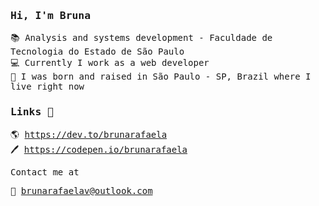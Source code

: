 
<samp>

###  Hi, I'm Bruna 

📚 Analysis and systems development - Faculdade de Tecnologia do Estado de São Paulo <br>
💻 Currently I work as a web developer <br>
📍 I was born and raised in São Paulo - SP, Brazil where I live right now <br>
 

### Links 🔗

🌎 https://dev.to/brunarafaela <br>
🖊️ https://codepen.io/brunarafaela <br>

Contact me at

📧 brunarafaelav@outlook.com
</samp>
